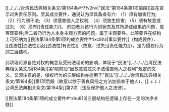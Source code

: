 [[../../../台湾民法典相关条文/第184条#^7fv2nv|"民法"第184条第1项前段]]旨在宣示过失责任原则。至其成立要件，通说认为须具备者有六∶
（1）须有加害行为;
（2）行为须不法;
（3）须侵害他人之权利;
（4）须致生损害;
（5）须有故意或过失;
（6）须有[[责任能力]]。
前四者为该行为的状态及其所造成结果的问题，属客观要件;后二者乃行为人本身主观方面的问题，属于主观要件。此等要件在结构上可归纳为[[民法第184条第1项的成立要件#^ixc8hz|事实要件]]（构成要件）、[[违法性|违法性]]及[[违法性|有责性]]（故意、过失;[[责任能力]]），是为侵权行为的三层结构。

此项理论源自绝对权的概念及受刑法理论的影响，体现于"民法"[[../../../台湾民法典相关条文/第184条]]第1项前段"因故意或过失不法侵害他人之权利"规定的文义。又须注意的是，侵权行为的三层结构亦适用于"民法"[[../../../台湾民法典相关条文/第184条]]第1项后段（故意以悖于善良风俗之方法加损害于他人）、[[../../../台湾民法典相关条文/第184条]]第2项（违反保护他人之法律）。

[[民法第184条第1项的成立要件#^xhu813|三层结构在逻辑上存在一定的次序关联]]